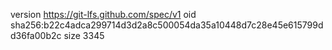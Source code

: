 version https://git-lfs.github.com/spec/v1
oid sha256:b22c4adca299714d3d2a8c500054da35a10448d7c28e45e615799dd36fa00b2c
size 3345
